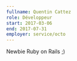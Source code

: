 ```yaml
---
fullname: Quentin Cattez
role: Développeur
start: 2017-03-06
end: 2017-07-31
employer: service/octo
---
```


Newbie Ruby on Rails ;)
